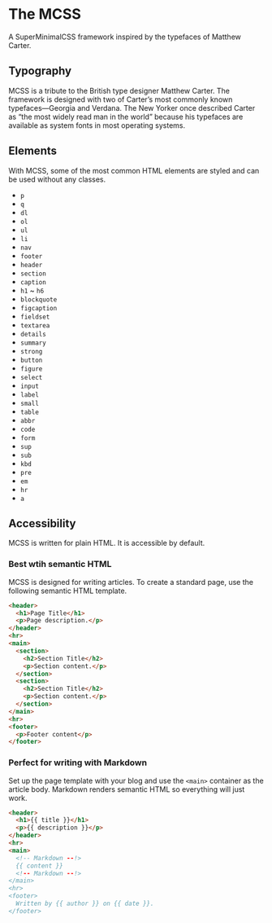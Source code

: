 # The MCSS
A SuperMinimalCSS framework inspired by the typefaces of Matthew Carter.

## Typography
MCSS is a tribute to the British type designer Matthew Carter. The framework is designed with two of Carter’s most commonly known typefaces—Georgia and Verdana. The New Yorker once described Carter as “the most widely read man in the world” because his typefaces are available as system fonts in most operating systems.

## Elements
With MCSS, some of the most common HTML elements are styled and can be used without any classes.

* `p`
* `q`
* `dl`
* `ol`
* `ul`
* `li`
* `nav`
* `footer`
* `header`
* `section`
* `caption`
* `h1` ~ `h6`
* `blockquote`
* `figcaption`
* `fieldset`
* `textarea`
* `details`
* `summary`
* `strong`
* `button`
* `figure`
* `select`
* `input`
* `label`
* `small`
* `table`
* `abbr`
* `code`
* `form`
* `sup`
* `sub`
* `kbd`
* `pre`
* `em`
* `hr`
* `a`

## Accessibility
MCSS is written for plain HTML. It is accessible by default.

### Best wtih semantic HTML
MCSS is designed for writing articles. To create a standard page, use the following semantic HTML template.

```html
<header>
  <h1>Page Title</h1>
  <p>Page description.</p>
</header>
<hr>
<main>
  <section>
    <h2>Section Title</h2>
    <p>Section content.</p>
  </section>
  <section>
    <h2>Section Title</h2>
    <p>Section content.</p>
  </section>
</main>
<hr>
<footer>
  <p>Footer content</p>
</footer>
```

### Perfect for writing with Markdown
Set up the page template with your blog and use the `<main>` container as the article body. Markdown renders semantic HTML so everything will just work.

```html
<header>
  <h1>{{ title }}</h1>
  <p>{{ description }}</p>
</header>
<hr>
<main>
  <!-- Markdown --!>
  {{ content }}
  <!-- Markdown --!>
</main>
<hr>
<footer>
  Written by {{ author }} on {{ date }}.
</footer>
```

